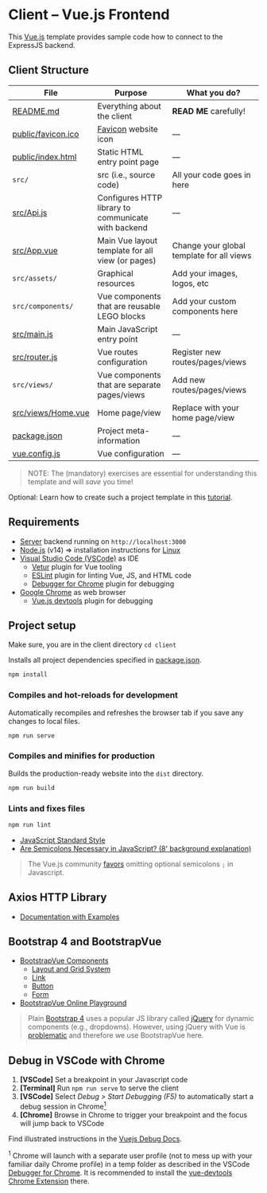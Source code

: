 # Client – Vue.js Frontend

This [Vue.js](https://vuejs.org/) template provides sample code how to connect to the ExpressJS backend.

## Client Structure

| File        | Purpose           | What you do?  |
| ------------- | ------------- | ----- |
| [README.md](./README.md) | Everything about the client | **READ ME** carefully! |
| [public/favicon.ico](public/favicon.ico) | [Favicon](https://en.wikipedia.org/wiki/Favicon) website icon | — |
| [public/index.html](public/index.html) | Static HTML entry point page | — |
| `src/` | src (i.e., source code) | All your code goes in here |
| [src/Api.js](src/Api.js) | Configures HTTP library to communicate with backend | — |
| [src/App.vue](src/App.vue) | Main Vue layout template for all view (or pages) | Change your global template for all views |
| `src/assets/` | Graphical resources | Add your images, logos, etc |
| `src/components/` | Vue components that are reusable LEGO blocks | Add your custom components here |
| [src/main.js](src/main.js) | Main JavaScript entry point | — |
| [src/router.js](src/router.js) | Vue routes configuration | Register new routes/pages/views |
| `src/views/` | Vue components that are separate pages/views | Add new routes/pages/views |
| [src/views/Home.vue](src/views/ExampleHome.vue) | Home page/view | Replace with your home page/view |
| [package.json](package.json) | Project meta-information | —|
| [vue.config.js](vue.config.js) | Vue configuration | — |

> NOTE: The (mandatory) exercises are essential for understanding this template and will *save* you time!

Optional: Learn how to create such a project template in this [tutorial](https://www.vuemastery.com/courses/real-world-vue-js/vue-cli).

## Requirements

* [Server](../server/README.md) backend running on `http://localhost:3000`
* [Node.js](https://nodejs.org/en/download/) (v14) => installation instructions for [Linux](https://github.com/nodesource/distributions)
* [Visual Studio Code (VSCode)](https://code.visualstudio.com/) as IDE
  * [Vetur](https://marketplace.visualstudio.com/items?itemName=octref.vetur) plugin for Vue tooling
  * [ESLint](https://marketplace.visualstudio.com/items?itemName=dbaeumer.vscode-eslint) plugin for linting Vue, JS, and HTML code
  * [Debugger for Chrome](https://marketplace.visualstudio.com/items?itemName=msjsdiag.debugger-for-chrome) plugin for debugging
* [Google Chrome](https://www.google.com/chrome/) as web browser
  * [Vue.js devtools](https://chrome.google.com/webstore/detail/vuejs-devtools/nhdogjmejiglipccpnnnanhbledajbpd?hl=en) plugin for debugging

## Project setup

Make sure, you are in the client directory `cd client`

Installs all project dependencies specified in [package.json](./package.json).

```sh
npm install
```

### Compiles and hot-reloads for development

Automatically recompiles and refreshes the browser tab if you save any changes to local files.

```sh
npm run serve
```

### Compiles and minifies for production

Builds the production-ready website into the `dist` directory.

```sh
npm run build
```

### Lints and fixes files

```sh
npm run lint
```

* [JavaScript Standard Style](https://standardjs.com/rules-en.html)
* [Are Semicolons Necessary in JavaScript? (8' background explanation)](https://youtu.be/gsfbh17Ax9I)

> The Vue.js community [favors](https://forum.vuejs.org/t/semicolon-less-code-my-thoughts/4229) omitting optional semicolons `;` in Javascript.

## Axios HTTP Library

* [Documentation with Examples](https://github.com/axios/axios#axios)

## Bootstrap 4 and BootstrapVue

* [BootstrapVue Components](https://bootstrap-vue.js.org/docs/components)
  * [Layout and Grid System](https://bootstrap-vue.js.org/docs/components/layout/)
  * [Link](https://bootstrap-vue.js.org/docs/components/link)
  * [Button](https://bootstrap-vue.js.org/docs/components/button)
  * [Form](https://bootstrap-vue.js.org/docs/components/form)
* [BootstrapVue Online Playground](https://bootstrap-vue.js.org/play/)

> Plain [Bootstrap 4](https://getbootstrap.com/) uses a popular JS library called [jQuery](http://jquery.com/) for dynamic components (e.g., dropdowns). However, using jQuery with Vue is [problematic](https://vuejsdevelopers.com/2017/05/20/vue-js-safely-jquery-plugin/) and therefore we use BootstrapVue here.

## Debug in VSCode with Chrome

1. **[VSCode]** Set a breakpoint in your Javascript code
2. **[Terminal]** Run `npm run serve` to serve the client
3. **[VSCode]** Select *Debug > Start Debugging (F5)* to automatically start a debug session in Chrome[<sup>1</sup>](#1)
4. **[Chrome]** Browse in Chrome to trigger your breakpoint and the focus will jump back to VSCode

Find illustrated instructions in the [Vuejs Debug Docs](https://vuejs.org/v2/cookbook/debugging-in-vscode.html).

<a class="anchor" id="1"><sup>1</sup></a> Chrome will launch with a separate user profile (not to mess up with your familiar daily Chrome profile) in a temp folder as described in the VSCode [Debugger for Chrome](https://marketplace.visualstudio.com/items?itemName=msjsdiag.debugger-for-chrome). It is recommended to install the [vue-devtools](https://github.com/vuejs/vue-devtools) [Chrome Extension](https://chrome.google.com/webstore/detail/vuejs-devtools/nhdogjmejiglipccpnnnanhbledajbpd) there.
